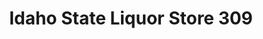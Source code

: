 ---
title: "Idaho State Liquor Store 309"
url: /moscow/idaho-state-liquor-store-309/
shop: alcohol
---
